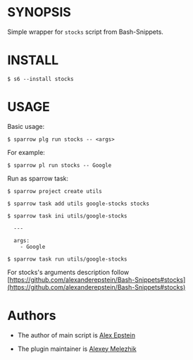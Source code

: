 # SYNOPSIS

Simple wrapper for `stocks` script from Bash-Snippets.

# INSTALL

    $ s6 --install stocks

# USAGE

Basic usage:

    $ sparrow plg run stocks -- <args>
    
For example:

    $ sparrow pl run stocks -- Google

Run as sparrow task:

    $ sparrow project create utils

    $ sparrow task add utils google-stocks stocks

    $ sparrow task ini utils/google-stocks

      ---

      args:
        - Google

    $ sparrow task run utils/google-stocks

For stocks's arguments description follow [https://github.com/alexanderepstein/Bash-Snippets#stocks](https://github.com/alexanderepstein/Bash-Snippets#stocks)
    
# Authors

* The author of main script is [Alex Epstein](https://github.com/alexanderepstein)

* The plugin maintainer is [Alexey Melezhik](https://github.com/melezhik/)
